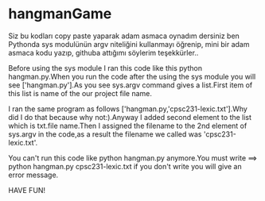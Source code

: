 # hangmanGame

Siz bu kodları copy paste yaparak adam asmaca oynadım dersiniz ben Pythonda sys modulünün argv niteliğini kullanmayı öğrenip, mini bir adam asmaca kodu yazıp,  githuba attığımı söylerim teşekkürler..




Before using the sys module I ran this code like this python hangman.py.When you run the code after the using the sys module you will see ['hangman.py'].As you see sys.argv command gives a list.First item of this list is name of the our project file name.




I ran the same program as follows ['hangman.py,'cpsc231-lexic.txt'].Why did I do that because why not:).Anyway I added second element to the list which is txt.file name.Then I assigned the filename to the 2nd element of sys.argv in the code,as a result the filename we called was 'cpsc231-lexic.txt'.




You can't run this code like python hangman.py anymore.You must write ==> python hangman.py cpsc231-lexic.txt if you don't write you will give an error message.



HAVE FUN! 
